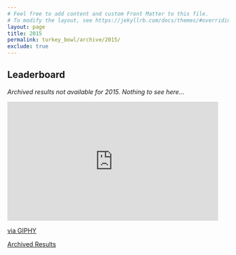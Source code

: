 ```yaml
---
# Feel free to add content and custom Front Matter to this file.
# To modify the layout, see https://jekyllrb.com/docs/themes/#overriding-theme-defaults
layout: page
title: 2015
permalink: turkey_bowl/archive/2015/
exclude: true
---
```


## Leaderboard
_Archived results not available for 2015. Nothing to see here..._
<iframe src="https://giphy.com/embed/B37cYPCruqwwg" width="480" height="271" frameBorder="0" class="giphy-embed" allowFullScreen></iframe><p><a href="https://giphy.com/gifs/the-office-hiding-B37cYPCruqwwg">via GIPHY</a></p>


[Archived Results](/turkey_bowl/archive/)
